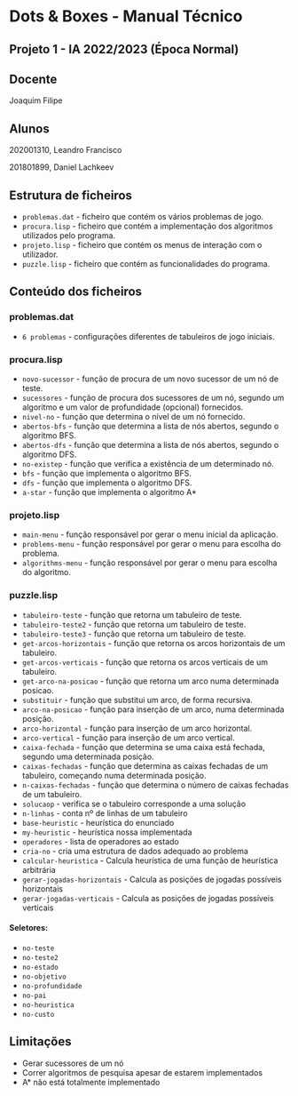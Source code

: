 # Dots & Boxes - Manual Técnico

## Projeto 1 - IA 2022/2023 (Época Normal)

## Docente

Joaquim Filipe

## Alunos

202001310, Leandro Francisco

201801899, Daniel Lachkeev

## Estrutura de ficheiros

- `problemas.dat` - ficheiro que contém os vários problemas de jogo.
- `procura.lisp` - ficheiro que contém a implementação dos algoritmos utilizados pelo programa.
- `projeto.lisp` - ficheiro que contém os menus de interação com o utilizador.
- `puzzle.lisp` - ficheiro que contém as funcionalidades do programa.

## Conteúdo dos ficheiros

### problemas.dat

- `6 problemas` - configurações diferentes de tabuleiros de jogo iniciais.

### procura.lisp

- `novo-sucessor` - função de procura de um novo sucessor de um nó de teste.
- `sucessores` - função de procura dos sucessores de um nó, segundo um algoritmo e um valor de profundidade (opcional) fornecidos.
- `nivel-no` - função que determina o nível de um nó fornecido.
- `abertos-bfs` - função que determina a lista de nós abertos, segundo o algoritmo BFS.
- `abertos-dfs` - função que determina a lista de nós abertos, segundo o algoritmo DFS.
- `no-existep` - função que verifica a existência de um determinado nó.
- `bfs` - função que implementa o algoritmo BFS.
- `dfs` - função que implementa o algoritmo DFS.
- `a-star` - função que implementa o algoritmo A*

### projeto.lisp

- `main-menu` - função responsável por gerar o menu inicial da aplicação.
- `problems-menu` - função responsável por gerar o menu para escolha do problema.
- `algorithms-menu` - função responsável por gerar o menu para escolha do algoritmo.

### puzzle.lisp
- `tabuleiro-teste` - função que retorna um tabuleiro de teste.
- `tabuleiro-teste2` - função que retorna um tabuleiro de teste.
- `tabuleiro-teste3` - função que retorna um tabuleiro de teste.
- `get-arcos-horizontais` - função que retorna os arcos horizontais de um tabuleiro.
- `get-arcos-verticais` - função que retorna os arcos verticais de um tabuleiro.
- `get-arco-na-posicao` - função que retorna um arco numa determinada posicao.
- `substituir` - função que substitui um arco, de forma recursiva.
- `arco-na-posicao` - função para inserção de um arco, numa determinada posição.
- `arco-horizontal` - função para inserção de um arco horizontal.
- `arco-vertical` - função para inserção de um arco vertical.
- `caixa-fechada` - função que determina se uma caixa está fechada, segundo uma determinada posição.
- `caixas-fechadas` - função que determina as caixas fechadas de um tabuleiro, começando numa determinada posição.
- `n-caixas-fechadas` - função que determina o número de caixas fechadas de um tabuleiro.
- `solucaop` - verifica se o tabuleiro corresponde a uma solução
- `n-linhas` - conta nº de linhas de um tabuleiro
- `base-heuristic` - heurística do enunciado
- `my-heuristic` - heurística nossa implementada
- `operadores` - lista de operadores ao estado
- `cria-no` - cria uma estrutura de dados adequado ao problema
- `calcular-heuristica` - Calcula heurística de uma função de heurística arbitrária
- `gerar-jogadas-horizontais` - Calcula as posições de jogadas possíveis horizontais
- `gerar-jogadas-verticais` - Calcula as posições de jogadas possíveis verticais

#### Seletores:
- `no-teste`
- `no-teste2`
- `no-estado`
- `no-objetivo`
- `no-profundidade`
- `no-pai`
- `no-heuristica`
- `no-custo`

## Limitações
- Gerar sucessores de um nó
- Correr algoritmos de pesquisa apesar de estarem implementados
- A* não está totalmente implementado